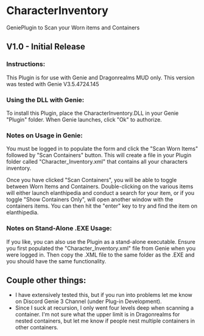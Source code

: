 # CharacterInventory
GeniePlugin to Scan your Worn items and Containers

## V1.0 - Initial Release

### Instructions:
This Plugin is for use with Genie and Dragonrealms MUD only. This version was tested with Genie V3.5.4724.145

### Using the DLL with Genie:
To install this Plugin, place the CharacterInventory.DLL in your Genie "Plugin" folder. When Genie launches, click "Ok" to authorize. 

### Notes on Usage in Genie:
You must be logged in to populate the form and click the "Scan Worn Items" followed by "Scan Containers" button. This will create a file in your Plugin folder called "Character_Inventory.xml" that contains all your characters inventory. 

Once you have clicked "Scan Containers", you will be able to toggle between Worn Items and Containers. Double-clicking on the various items will either launch elanthipedia and conduct a search for your item, or if you toggle "Show Containers Only", will open another window with the containers items. You can then hit the "enter" key to try and find the item on elanthipedia. 

### Notes on Stand-Alone .EXE Usage:
If you like, you can also use the Plugin as a stand-alone executable. Ensure you first populated the "Character_Inventory.xml" file from Genie when you were logged in. Then copy the .XML file to the same folder as the .EXE and you should have the same functionality. 

## Couple other things:
- I have extensively tested this, but if you run into problems let me know on Discord Genie 3 Channel (under Plug-in Development). 
- Since I suck at recursion, I only went four levels deep when scanning a container. I'm not sure what the upper limit is in Dragonrealms for nested containers, but let me know if people nest multiple containers in other containers. 
